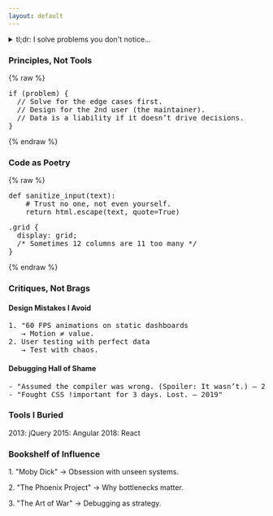 ```yaml
---
layout: default
---
```


<section tabindex="-1">
  <details>
    <summary class="mono">tl;dr: I solve problems you don't notice...</summary>
    <p><em>11 years of quiet fixes...</em></p>
  </details>
</section>

<section tabindex="-1">
  <h3>Principles, Not Tools</h3>
  {% raw %}<pre class="mono">
if (problem) {  
  // Solve for the edge cases first.  
  // Design for the 2nd user (the maintainer).  
  // Data is a liability if it doesn’t drive decisions.  
}</pre>{% endraw %}
</section>

<section tabindex="-1">
  <h3>Code as Poetry</h3>
  {% raw %}
  <pre class="mono">
def sanitize_input(text):
    <span class="comment"># Trust no one, not even yourself.</span>
    return html.escape(text, quote=True)</pre>
  <pre class="mono">
.grid {
  display: grid;
  <span class="comment">/* Sometimes 12 columns are 11 too many */</span>
}</pre>
  {% endraw %}
</section>

<section tabindex="-1">
  <h3>Critiques, Not Brags</h3>
  <div class="critiques">
    <h4>Design Mistakes I Avoid</h4>
    <pre>
1. "60 FPS animations on static dashboards  
   → Motion ≠ value.  
2. User testing with perfect data  
   → Test with chaos.</pre>
    <h4>Debugging Hall of Shame</h4>
    <pre>
- "Assumed the compiler was wrong. (Spoiler: It wasn’t.) – 2016"  
- "Fought CSS !important for 3 days. Lost. – 2019"</pre>
  </div>
</section>

<section tabindex="-1">
  <h3>Tools I Buried</h3>
  <div class="timeline">
    <span class="timeline-item">2013: jQuery</span>
    <span class="timeline-item">2015: Angular</span>
    <span class="timeline-item">2018: React</span>
  </div>
</section>

<section tabindex="-1">
  <h3>Bookshelf of Influence</h3>
  <div class="books">
    <p>1. "Moby Dick" → Obsession with unseen systems.</p>
    <p>2. "The Phoenix Project" → Why bottlenecks matter.</p>
    <p>3. "The Art of War" → Debugging as strategy.</p>
  </div>
</section>